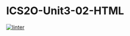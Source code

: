 # ICS2O-Unit3-02-HTML
[![linter](https://github.com/<Rodas>/<Unit-3-02>/workflows/linter/badge.svg)](https://github.com/marketplace/actions/super-linter)      
